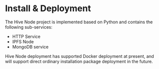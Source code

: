 # Install & Deployment

The Hive Node project is implemented based on Python and contains the following sub-services:

* HTTP Service
* IPFS Node
* MongoDB service

Hive Node deployment has supported Docker deployment at present, and will support direct ordinary installation package deployment in the future.
